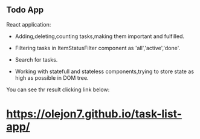 Todo App
-------------
React application:

- Adding,deleting,counting tasks,making them important and fulfilled.

- Filtering tasks in ItemStatusFilter component as 'all','active','done'.

- Search for tasks.

- Working with statefull and stateless components,trying to store state as high as possible in DOM tree.

You can see thr result clicking link below:

# https://olejon7.github.io/task-list-app/
